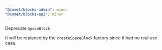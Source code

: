 ```yaml
---
"@comet/blocks-admin": minor
"@comet/blocks-api": minor
---
```


Deprecate `SpaceBlock` 

It will be replaced by the `createSpaceBlock` factory since it had no real use case.